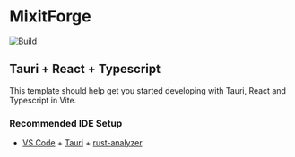 # MixitForge
[![Build](https://github.com/RemcoDewlde/MixitForge/actions/workflows/main.yml/badge.svg?branch=main)](https://github.com/RemcoDewlde/MixitForge/actions/workflows/main.yml)

## Tauri + React + Typescript

This template should help get you started developing with Tauri, React and Typescript in Vite.

### Recommended IDE Setup

- [VS Code](https://code.visualstudio.com/) + [Tauri](https://marketplace.visualstudio.com/items?itemName=tauri-apps.tauri-vscode) + [rust-analyzer](https://marketplace.visualstudio.com/items?itemName=rust-lang.rust-analyzer)
